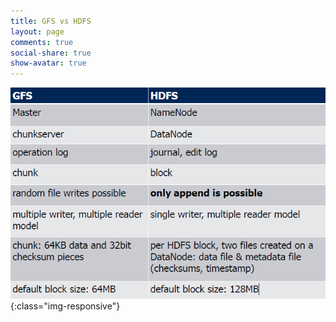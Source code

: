 ```yaml
---
title: GFS vs HDFS
layout: page
comments: true
social-share: true
show-avatar: true
---
```


![GFS_HDFS](/gfs_hdfs.png){:class="img-responsive"}